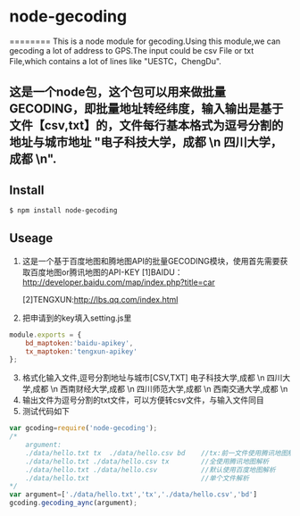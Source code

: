 # node-gecoding
========
This is a node module for gecoding.Using this module,we can gecoding a lot of address to GPS.The input could be csv File or txt File,which contains a lot of lines like "UESTC，ChengDu".

这是一个node包，这个包可以用来做批量GECODING，即批量地址转经纬度，输入输出是基于文件【csv,txt】的，文件每行基本格式为逗号分割的地址与城市地址 "电子科技大学，成都 \n  四川大学，成都  \n".
--------
  
## Install
```bash
$ npm install node-gecoding
```
## Useage

1. 这是一个基于百度地图和腾地图API的批量GECODING模块，使用首先需要获取百度地图or腾讯地图的API-KEY
  	[1]BAIDU：http://developer.baidu.com/map/index.php?title=car<br>

  	[2]TENGXUN:http://lbs.qq.com/index.html<br>

2. 把申请到的key填入setting.js里
  
  ```js
  module.exports = {
	  bd_maptoken:'baidu-apikey',
	  tx_maptoken:'tengxun-apikey'
  };
  ```
  
3. 格式化输入文件,逗号分割地址与城市[CSV,TXT]
    电子科技大学,成都 \n
    四川大学,成都 \n
    西南财经大学,成都 \n
    四川师范大学,成都 \n
    西南交通大学,成都 \n
4. 输出文件为逗号分割的txt文件，可以方便转csv文件，与输入文件同目
5. 测试代码如下
```js
var gcoding=require('node-gecoding');
/*
    argument:
    ./data/hello.txt tx  ./data/hello.csv bd    //tx:前一文件使用腾讯地图解析 bd:后一个文使用百度地图解析
    ./data/hello.txt ./data/hello.csv tx        //全使用腾讯地图解析
    ./data/hello.txt ./data/hello.csv           //默认使用百度地图解析
    ./data/hello.txt                            //单个文件解析
*/
var argument=['./data/hello.txt','tx','./data/hello.csv','bd']
gcoding.gecoding_aync(argument);
```
